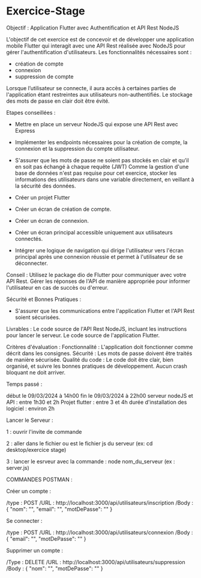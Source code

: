 # Exercice-Stage

Objectif : Application Flutter avec Authentification et API Rest NodeJS

L'objectif de cet exercice est de concevoir et de développer une application mobile Flutter qui interagit avec une API Rest réalisée avec NodeJS pour gérer l'authentification d'utilisateurs. Les fonctionnalités nécessaires sont : 
- création de compte
- connexion
- suppression de compte

Lorsque l’utilisateur se connecte, il aura accès à certaines parties de l'application étant restreintes aux utilisateurs non-authentifiés. 
Le stockage des mots de passe en clair doit être évité.

Etapes conseillées :

- Mettre en place un serveur NodeJS qui expose une API Rest avec Express
- Implémenter les endpoints nécessaires pour la création de compte, la connexion et la suppression du compte utilisateur.
- S'assurer que les mots de passe ne soient pas stockés en clair et qu’il en soit pas échangé à chaque requête (JWT)
Comme la gestion d'une base de données n'est pas requise pour cet exercice, stocker les informations des utilisateurs dans une variable directement, en veillant à la sécurité des données.

- Créer un projet Flutter
- Créer un écran de création de compte.
- Créer un écran de connexion.
- Créer un écran principal accessible uniquement aux utilisateurs connectés.
- Intégrer une logique de navigation qui dirige l'utilisateur vers l'écran principal après une connexion réussie et permet à l'utilisateur de se déconnecter.

Conseil : Utilisez le package dio de Flutter pour communiquer avec votre API Rest. 
Gérer les réponses de l'API de manière appropriée pour informer l'utilisateur en cas de succès ou d'erreur.

Sécurité et Bonnes Pratiques :
- S'assurer que les communications entre l'application Flutter et l'API Rest soient sécurisées.

Livrables :
Le code source de l'API Rest NodeJS, incluant les instructions pour lancer le serveur.
Le code source de l'application Flutter.


Critères d'évaluation :
Fonctionnalité : L'application doit fonctionner comme décrit dans les consignes.
Sécurité : Les mots de passe doivent être traités de manière sécurisée.
Qualité du code : Le code doit être clair, bien organisé, et suivre les bonnes pratiques de développement. Aucun crash bloquant ne doit arriver.









Temps passé : 

début le 09/03/2024 à 14h00
fin le 09/03/2024 à 22h00
serveur nodeJS et API : entre 1h30 et 2h
Projet flutter : entre 3 et 4h
durée d'installation des logiciel : environ 2h


Lancer le Serveur : 

1 : ouvrir l'invite de commande

2 : aller dans le fichier ou est le fichier js du serveur (ex: cd desktop/exercice stage)

3 : lancer le esrveur avec la commande : node nom_du_serveur (ex : server.js)


COMMANDES POSTMAN :

Créer un compte :

/type : POST
/URL : http://localhost:3000/api/utilisateurs/inscription
/Body : 
{
    "nom": "",
    "email": "",
    "motDePasse": ""
}

Se connecter :

/type : POST
/URL : http://localhost:3000/api/utilisateurs/connexion
/Body : 
{
    "email": "",
    "motDePasse": ""
}

Supprimer un compte : 

/Type : DELETE
/URL : http://localhost:3000/api/utilisateurs/suppression
/Body : 
{
    "nom": "",
    "motDePasse": ""
}
